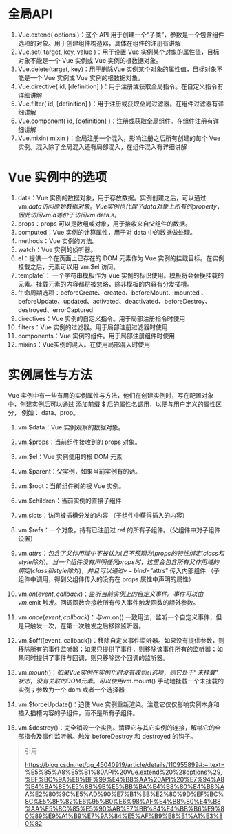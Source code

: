 # 全局API
1. Vue.extend( options )：这个 API 用于创建一个“子类”，参数是一个包含组件选项的对象。用于创建组件构造器，具体在组件的注册有讲解
2. Vue.set( target, key, value )：用于设置 Vue 实例某个对象的属性值，目标对象不能是一个 Vue 实例或 Vue 实例的根数据对象。
3. Vue.delete(target, key)：用于删除Vue 实例某个对象的属性值，目标对象不能是一个 Vue 实例或 Vue 实例的根数据对象。
4. Vue.directive( id, [definition] )：用于注册或获取全局指令。在自定义指令有详细讲解
5. Vue.filter( id, [definition] )：用于注册或获取全局过滤器。在组件过滤器有详细讲解
6. Vue.component( id, [definition] )：注册或获取全局组件。在组件注册有详细讲解
7. Vue.mixin( mixin )：全局注册一个混入，影响注册之后所有创建的每个 Vue 实例。混入除了全局混入还有局部混入，在组件混入有详细讲解

# Vue 实例中的选项

1. data：Vue 实例的数据对象，用于存放数据。实例创建之后，可以通过 vm.$data 访问原始数据对象。Vue 实例也代理了 data 对象上所有的 property，因此访问 vm.a 等价于访问 vm.$data.a。
2. props：props 可以是数组或对象，用于接收来自父组件的数据。
3. computed：Vue 实例的计算属性，用于对 data 中的数据做处理。
4. methods：Vue 实例的方法。
5. watch：Vue 实例的侦听器。
6. el：提供一个在页面上已存在的 DOM 元素作为 Vue 实例的挂载目标。在实例挂载之后，元素可以用 vm.$el 访问。
7. template`： 一个字符串模板作为 Vue 实例的标识使用。模板将会替换挂载的元素。挂载元素的内容都将被忽略，除非模板的内容有分发插槽。
8. 生命周期选项：beforeCreate、created、beforeMount、mounted 、beforeUpdate、updated、activated、deactivated、beforeDestroy、destroyed、errorCaptured
9. directives：Vue 实例的自定义指令。用于局部注册指令时使用
10. filters：Vue 实例的过滤器。用于局部注册过滤器时使用
11. components：Vue 实例的组件。用于局部注册组件时使用
12. mixins：Vue实例的混入。在使用局部混入时使用

# 实例属性与方法

Vue 实例中有一些有用的实例属性与方法，他们在创建实例时，写在配置对象中，创建实例后可以通过
添加前缀 $ 后的属性名调用，以便与用户定义的属性区分， 例如： data、prop。

1. vm.$data：Vue 实例观察的数据对象。
2. vm.$props：当前组件接收到的 props 对象。
3. vm.$el：Vue 实例使用的根 DOM 元素
4. vm.$parent：父实例，如果当前实例有的话。
5. vm.$root：当前组件树的根 Vue 实例。
6. vm.$children：当前实例的直接子组件
7. vm.slots：访问被插槽分发的内容 （子组件中获得插入的内容）
8. vm.$refs：一个对象，持有已注册过 ref 的所有子组件。（父组件中对子组件设置）
9. vm.$attrs：包含了父作用域中不被认为 (且不预期为) props 的特性绑定 (class 和 style 除外)。当一个组件没有声明任何 props 时，这里会包含所有父作用域的绑定 (class 和 style 除外)，并且可以通过 v-bind=”$attrs” 传入内部组件 （子组件中调用，得到父组件传入的没有在 props 属性中声明的属性）
10. vm.$on(event, callback)：监听当前实例上的自定义事件。事件可以由 vm.$emit 触发。回调函数会接收所有传入事件触发函数的额外参数。
12. vm.$once(event, callback)：与 vm.$on() 一致用法，监听一个自定义事件，但是只触发一次，在第一次触发之后移除监听器。

13. vm.$off([event, callback])：移除自定义事件监听器。如果没有提供参数，则移除所有的事件监听器；如果只提供了事件，则移除该事件所有的监听器；如果同时提供了事件与回调，则只移除这个回调的监听器。

14. vm.$mount()：如果 Vue 实例在实例化时没有收到 el 选项，则它处于“未挂载”状态，没有关联的 DOM 元素。可以使用 vm.$mount() 手动地挂载一个未挂载的实例；参数为一个 dom 或者一个选择器

15. vm.$forceUpdate()：迫使 Vue 实例重新渲染。注意它仅仅影响实例本身和插入插槽内容的子组件，而不是所有子组件。

16. vm.$destroy()：完全销毁一个实例。清理它与其它实例的连接，解绑它的全部指令及事件监听器。触发 beforeDestroy 和 destroyed 的钩子。

> 引用
> 
> https://blog.csdn.net/qq_45040919/article/details/110955899#:~:text=%E5%85%A8%E5%B1%80API%20Vue.extend%20%28options%29,%EF%BC%9A%E8%BF%99%E4%B8%AA%20API%20%E7%94%A8%E4%BA%8E%E5%88%9B%E5%BB%BA%E4%B8%80%E4%B8%AA%E2%80%9C%E5%AD%90%E7%B1%BB%E2%80%9D%EF%BC%8C%E5%8F%82%E6%95%B0%E6%98%AF%E4%B8%80%E4%B8%AA%E5%8C%85%E5%90%AB%E7%BB%84%E4%BB%B6%E9%80%89%E9%A1%B9%E7%9A%84%E5%AF%B9%E8%B1%A1%E3%80%82